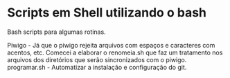 Scripts em Shell utilizando o bash
========================================

Bash scripts para algumas rotinas. 

Piwigo - Já que o piwigo rejeita arquivos com espaços e caracteres com acentos, etc. Comecei a elaborar o renomeia.sh que faz um tratamento nos arquivos dos diretórios que serão sincronizados com o piwigo.
programar.sh - Automatizar a instalação e configuração do git.
